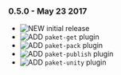 ### 0.5.0 - May 23 2017

* ![NEW] initial release
* ![ADD] `paket-get` plugin
* ![ADD] `paket-pack` plugin
* ![ADD] `paket-publish` plugin
* ![ADD] `paket-unity` plugin

<!-- START icon Id's -->

[NEW]:http://atlas-resources.wooga.com/icons/icon_new.svg "New"
[ADD]:http://atlas-resources.wooga.com/icons/icon_add.svg "Add"
[IMPROVE]:http://atlas-resources.wooga.com/icons/icon_improve.svg "IMPROVE"
[CHANGE]:http://atlas-resources.wooga.com/icons/icon_change.svg "Change"
[FIX]:http://atlas-resources.wooga.com/icons/icon_fix.svg "Fix"
[UPDATE]:http://atlas-resources.wooga.com/icons/icon_update.svg "Update"

[BREAK]:http://atlas-resources.wooga.com/icons/icon_break.svg "Break"
[REMOVE]:http://atlas-resources.wooga.com/icons/icon_remove.svg "Remove"
[IOS]:http://atlas-resources.wooga.com/icons/icon_iOS.svg "iOS"
[ANDROID]:http://atlas-resources.wooga.com/icons/icon_android.svg "Android"
[WEBGL]:http://atlas-resources.wooga.com/icons/icon_webGL.svg "Web:GL"

<!-- END icon Id's -->

